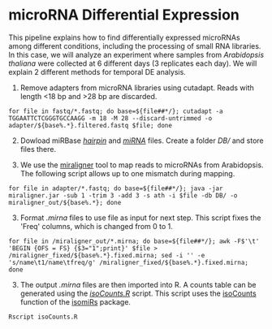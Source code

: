 # microRNA Differential Expression

This pipeline explains how to find differentially expressed microRNAs among different conditions, including the processing of small RNA libraries. In this case, we will analyze an experiment where samples from *Arabidopsis thaliana* were collected at 6 different days (3 replicates each day). We will explain 2 different methods for temporal DE analysis. 

1. Remove adapters from microRNA libraries using cutadapt. Reads with length <18 bp and >28 bp are discarded. 

```for file in fastq/*.fastq; do base=${file##*/}; cutadapt -a TGGAATTCTCGGGTGCCAAGG -m 18 -M 28 --discard-untrimmed -o adapter/${base%.*}.filtered.fastq $file; done```

2. Dowload miRBase [*hairpin*](ftp://mirbase.org/pub/mirbase/CURRENT/hairpin.fa.zip) and [*miRNA*](ftp://mirbase.org/pub/mirbase/CURRENT/miRNA.str.zip) files. Create a folder *DB/* and store files there.

2. We use the [miraligner](https://code.google.com/p/seqbuster/wiki/miraligner) tool to map reads to microRNAs from Arabidopsis. The following script allows up to one mismatch during mapping.

```for file in adapter/*.fastq; do base=${file##*/}; java -jar miraligner.jar -sub 1 -trim 3 -add 3 -s ath -i $file -db DB/ -o miraligner_out/${base%.*}; done```

3. Format *.mirna* files to use file as input for next step. This script fixes the 'Freq' columns, which is changed from 0 to 1.

```for file in /miraligner_out/*.mirna; do base=${file##*/}; awk -F$'\t' 'BEGIN {OFS = FS} {$3="1";print}' $file > /miraligner_fixed/${base%.*}.fixed.mirna; sed -i '' -e 's/name\t1/name\tfreq/g' /miraligner_fixed/${base%.*}.fixed.mirna; done```

3. The output *.mirna* files are then imported into R. A counts table can be generated using the [*isoCounts.R*](https://github.com/ibioChile/VidalLab/blob/master/Scripts/isoCounts.R) script. This script uses the [isoCounts](http://lpantano.github.io/isomiRs/reference/isoCounts.html) function of the [isomiRs](https://bioconductor.org/packages/release/bioc/html/isomiRs.html) package.

```Rscript isoCounts.R```


